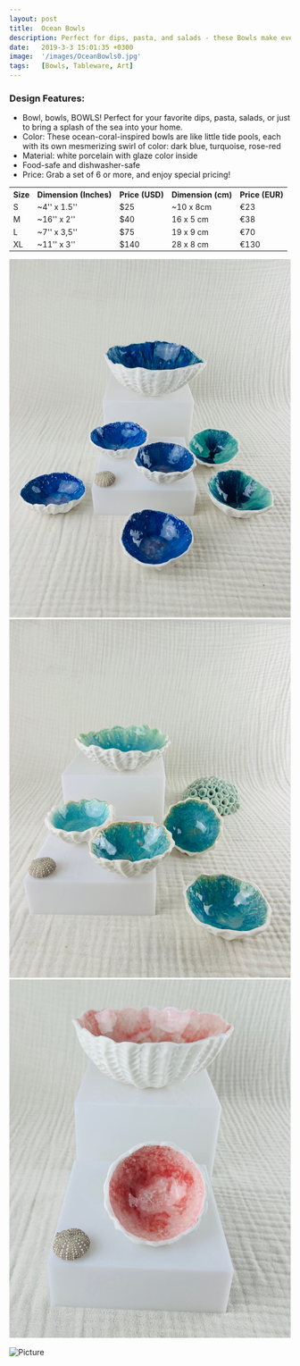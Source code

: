 ```yaml
---
layout: post
title:  Ocean Bowls
description: Perfect for dips, pasta, and salads - these Bowls make every meal look amazing!
date:   2019-3-3 15:01:35 +0300
image:  '/images/OceanBowls0.jpg'
tags:   [Bowls, Tableware, Art]
---
```

### Design Features:
* Bowl, bowls, BOWLS! Perfect for your favorite dips, pasta, salads, or just to bring a splash of the sea into your home.
* Color: These ocean-coral-inspired bowls are like little tide pools, each with its own mesmerizing swirl of color: dark blue, turquoise, rose-red
* Material: white porcelain with glaze color inside
* Food-safe and dishwasher-safe
* Price: Grab a set of 6 or more, and enjoy special pricing!



<div class="table-container">
  <table>
    <tr><th>Size</th><th>Dimension (Inches)</th><th>Price (USD)</th><th>Dimension (cm)</th><th>Price (EUR)</th></tr>
    <tr><td>S</td><td>~4'' x 1.5''</td><td>$25</td><td>~10 x 8cm</td><td>€23</td></tr>
    <tr><td>M</td><td>~16'' x 2''</td><td>$40</td><td>16 x 5 cm</td><td>€38</td></tr>
    <tr><td>L</td><td>~7'' x 3,5''</td><td>$75</td><td>19 x 9 cm</td><td>€70</td></tr>
	<tr><td>XL</td><td>~11'' x 3''</td><td>$140</td><td>28 x 8 cm</td><td>€130</td></tr>
  
  </table>
</div>



<div class="gallery-box">
  <div class="gallery">
    <img src="/images/OceanBowls1.jpg">
    <img src="/images/OceanBowls2.jpg">
    <img src="/images/OceanBowls3.jpg">

 
  </div>
</div>

![Picture]({{site.baseurl}}/images/OceanBowls7.jpg)
